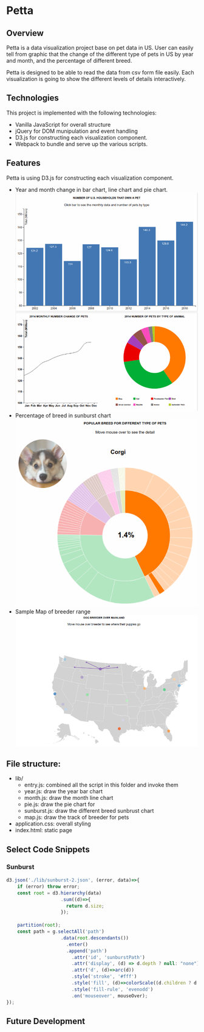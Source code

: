 # Petta
## Overview
Petta is a data visualization project base on pet data in US. User can easily tell from graphic that the change of the different type of pets in US by year and month, and the percentage of different breed.

Petta is designed to be able to read the data from csv form file easily. Each visualization is going to show the different levels of details interactively.

## Technologies
This project is implemented with the following technologies:
* Vanilla JavaScript for overall structure
* jQuery for DOM munipulation and event handling
* D3.js for constructing each visualization component.
* Webpack to bundle and serve up the various scripts.

## Features
Petta is using D3.js for constructing each visualization component.
* Year and month change in bar chart, line chart and pie chart.
![](https://github.com/LuuuFan/petta/blob/master/doc/Screenshot%20from%202018-02-28%2010-14-29.png)
* Percentage of breed in sunburst chart
![](https://github.com/LuuuFan/petta/blob/master/doc/Screenshot%20from%202018-02-28%2010-18-53.png)
* Sample Map of breeder range
![](https://github.com/LuuuFan/petta/blob/master/doc/Screenshot%20from%202018-02-28%2010-19-24.png)


## File structure:
* lib/
  * entry.js: combined all the script in this folder and invoke them
  * year.js: draw the year bar chart
  * month.js: draw the month line chart
  * pie.js: draw the pie chart for
  * sunburst.js: draw the different breed sunbrust chart
  * map.js: draw the track of breeder for pets
* application.css: overall styling
* index.html: static page

## Select Code Snippets
### Sunburst
```js
d3.json('./lib/sunburst-2.json', (error, data)=>{
    if (error) throw error;
    const root = d3.hierarchy(data)
                    .sum((d)=>{
                      return d.size;
                    });

    partition(root);
    const path = g.selectAll('path')
                    .data(root.descendants())
                      .enter()
                      .append('path')
                        .attr('id', 'sunburstPath')
                        .attr('display', (d) => d.depth ? null: "none")
                        .attr('d', (d)=>arc(d))
                        .style('stroke', '#fff')
                        .style('fill', (d)=>colorScale((d.children ? d : d.parent).data.name))
                        .style('fill-rule', 'evenodd')
                        .on('mouseover', mouseOver);
});
```

## Future Development
